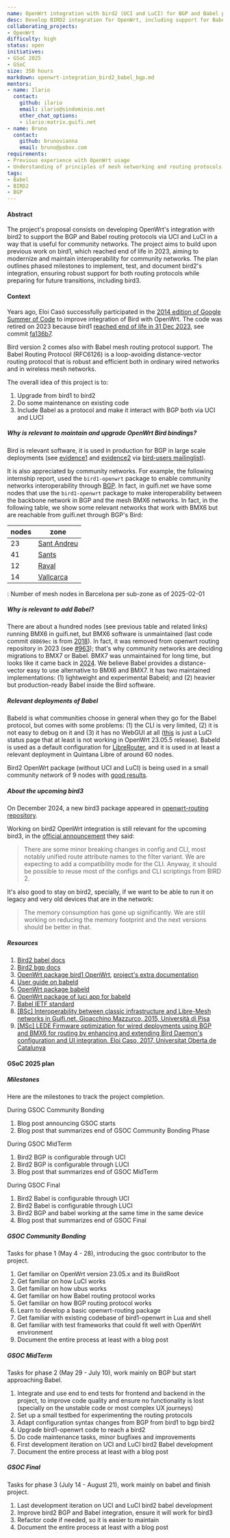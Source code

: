 ```yaml
---
name: OpenWrt integration with bird2 (UCI and LuCI) for BGP and Babel protocols
desc: Develop BIRD2 integration for OpenWrt, including support for Babel and BGP
collaborating_projects:
- OpenWrt
difficulty: high
status: open
initiatives:
- GSoC 2025
- GSoC
size: 350 hours
markdown: openwrt-integration_bird2_babel_bgp.md
mentors:
- name: Ilario
  contact:
    github: ilario
    email: ilario@sindominio.net
    other_chat_options:
    - ilario:matrix.guifi.net
- name: Bruno
  contact:
    github: brunovianna
    email: bruno@pobox.com
requirements:
- Previous experience with OpenWrt usage 
- Understanding of principles of mesh networking and routing protocols
tags:
- Babel
- BIRD2
- BGP 
---
```


#### Abstract

The project's proposal consists on developing OpenWrt's integration with bird2 to support the BGP and Babel routing protocols via UCI and LuCI in a way that is useful for community networks. The project aims to build upon previous work on bird1, which reached end of life in 2023, aiming to modernize and maintain interoperability for community networks. The plan outlines phased milestones to implement, test, and document bird2's integration, ensuring robust support for both routing protocols while preparing for future transitions, including bird3.

#### Context

Years ago, Eloi Casó successfully participated in the [2014 edition of Google Summer of Code](https://www.google-melange.com/archive/gsoc/2014/orgs/freifunk/projects/eloicaso.html) to improve integration of Bird with OpenWrt. The code was retired on 2023 because bird1 [reached end of life in 31 Dec 2023](http://trubka.network.cz/pipermail/bird-users/2023-June/017008.html), see commit [fa136b7](https://github.com/openwrt/routing/commit/fa136b70dfb29595083353f168d3b6c4df1d8e6e).

Bird version 2 comes also with Babel mesh routing protocol support. The Babel Routing Protocol (RFC6126) is a loop-avoiding distance-vector routing protocol that is robust and efficient both in ordinary wired networks and in wireless mesh networks.

The overall idea of this project is to:

1. Upgrade from bird1 to bird2
2. Do some maintenance on existing code
3. Include Babel as a protocol and make it interact with BGP both via UCI and LUCI

##### Why is relevant to maintain and upgrade OpenWrt Bird bindings?

Bird is relevant software, it is used in production for BGP in large scale deployments (see [evidence1](https://ripe73.ripe.net/presentations/115-e-bru-20161026-RIPE73-scaling-bird-routeservers-final.pdf) and [evidence2](https://ripe60.ripe.net/presentations/Jasinska-_Ab_Using_Route_Servers.pdf) via [bird-users mailinglist](https://bird.network.cz/pipermail/bird-users/2017-May/011260.html)).

It is also appreciated by community networks. For example, the following internship report, used the `bird1-openwrt` package to enable community networks interoperability through [BGP](https://gitlab.com/g10h4ck/lime-guifi-interop-internship-report/-/blob/master/main.asciidoc). In fact, in guifi.net we have some nodes that use the `bird1-openwrt` package to make interoperability between the backbone network in BGP and the mesh BMX6 networks. In fact, in the following table, we show some relevant networks that work with BMX6 but are reachable from guifi.net through BGP's Bird:


| nodes | zone                                                 |
|  -    | -                                                    |
| 23    | [Sant Andreu](http://tomir.ac.upc.edu/qmpsa/index.php) |
| 41    | [Sants](http://tomir.ac.upc.edu/qmpsu/index.php)       |
| 12    | [Raval](http://tomir.ac.upc.edu/qmprv/index.php)       |
| 14    | [Vallcarca](http://tomir.ac.upc.edu/qmpvc/index.php)   |

: Number of mesh nodes in Barcelona per sub-zone as of 2025-02-01

##### Why is relevant to add Babel?

There are about a hundred nodes (see previous table and related links) running BMX6 in guifi.net, but BMX6 software is unmaintained (last code commit `d8869ec` is from [2018](https://github.com/bmx-routing/bmx6/commits/master)). In fact, it was removed from openwrt routing repository in 2023 (see [#963](https://github.com/openwrt/routing/issues/963)); that's why community networks are deciding migrations to BMX7 or Babel. BMX7 was unmaintained for long time, but looks like it came back in [2024](https://github.com/bmx-routing/bmx7/issues/61). We believe Babel provides a distance-vector easy to use alternative to BMX6 and BMX7. It has two maintained implementations: (1) lightweight and experimental Babeld; and (2) heavier but production-ready Babel inside the Bird software.

##### Relevant deployments of Babel

Babeld is what communities choose in general when they go for the Babel protocol, but comes with some problems: (1) the CLI is very limited, (2) it is not easy to debug on it and (3) it has no WebGUI at all ([this](https://github.com/openwrt/luci/tree/master/applications/luci-app-babeld) is just a LuCI status page that at least is not working in OpenWrt 23.05.5 release). Babeld is used as a default configuration for [LibreRouter](https://gitlab.com/librerouter/librerouteros/-/blob/librerouter-1.5/configs/default_config), and it is used in at least a relevant deployment in Quintana Libre of around 60 nodes.


Bird2 OpenWrt package (without UCI and LuCI) is being used in a small community network of 9 nodes with [good results](https://tomir.ac.upc.edu/qmpcav/index.php).

##### About the upcoming bird3

On December 2024, a new bird3 package appeared in [openwrt-routing repository](https://github.com/openwrt/routing/commit/5998119c5530fbd4ab844edee3c4da0ea4fec924).

Working on bird2 OpenWrt integration is still relevant for the upcoming bird3, in the [official announcement](https://trubka.network.cz/pipermail/bird-users/2024-December/017973.html) they said:

> There are some minor breaking changes in config and CLI, most notably 
> unified route attribute names to the filter variant. We are expecting 
> to add a compatibility mode for the CLI. Anyway, it should be possible 
> to reuse most of the configs and CLI scriptings from BIRD 2.

It's also good to stay on bird2, specially, if we want to be able to run it on legacy and very old devices that are in the network:

> The memory consumption has gone up significantly. We are still working 
on reducing the memory footprint and the next versions should be 
better in that.

##### Resources

1. [Bird2 babel docs](https://bird.network.cz/doc/bird-6.html#ss6.1)
2. [Bird2 bgp docs](https://bird.network.cz/doc/bird-6.html#ss6.3)
3. [OpenWrt package bird1 OpenWrt](https://github.com/eloicaso/bird-openwrt), [project's extra documentation](https://github.com/eloicaso/bgp-bmx6-bird-docn)
4. [User guide on babeld](https://openwrt.org/docs/guide-user/services/babeld)
5. [OpenWrt package babeld](https://github.com/openwrt/routing/tree/master/babeld)
6. [OpenWrt package of luci app for babeld](https://github.com/openwrt/luci/tree/master/applications/luci-app-babeld)
7. [Babel IETF standard](https://www.rfc-editor.org/rfc/rfc6126)
8. [[BSc] Interoperability between classic infrastructure and Libre-Mesh networks in Guifi.net. Gioacchino Mazzurco, 2015, Università di Pisa](https://nuvol.exo.cat/index.php/s/cQfdHpCnLowRnWM/download?path=%2F2.%20Memoria%20activitats%20publica%2F2015&files=lime-guifi-interop-internship-report_2018-build.pdf&downloadStartSecret=ht5dehqmgof)
9. [[MSc] LEDE Firmware optimization for wired deployments using BGP and BMX6 for routing by enhancing and extending Bird Daemon's configuration and UI integration. Eloi Caso, 2017, Universitat Oberta de Catalunya](https://github.com/eloicaso/msc_dissertation/blob/master/dissertation.pdf)

#### GSoC 2025 plan

##### Milestones

Here are the milestones to track the project completion.

During GSOC Community Bonding

1. Blog post announcing GSOC starts
2. Blog post that summarizes end of GSOC Community Bonding Phase

During GSOC MidTerm

1. Bird2 BGP is configurable through UCI
2. Bird2 BGP is configurable through LUCI
3. Blog post that summarizes end of GSOC MidTerm

During GSOC Final

1. Bird2 Babel is configurable through UCI
2. Bird2 Babel is configurable through LUCI
3. Bird2 BGP and babel working at the same time in the same device
4. Blog post that summarizes end of GSOC Final

##### GSOC Community Bonding

Tasks for phase 1 (May 4 - 28), introducing the gsoc contributor to the project.

1. Get familiar on OpenWrt version 23.05.x and its BuildRoot
2. Get familiar on how LuCI works
3. Get familiar on how ubus works
4. Get familiar on how Babel routing protocol works
5. Get familiar on how BGP routing protocol works
6. Learn to develop a basic openwrt-routing package
7. Get familiar with existing codebase of bird1-openwrt in Lua and shell
8. Get familiar with test frameworks that could fit well with OpenWrt environment
9. Document the entire process at least with a blog post

##### GSOC MidTerm

Tasks for phase 2 (May 29 - July 10), work mainly on BGP but start approaching Babel.

1. Integrate and use end to end tests for frontend and backend in the project, to improve code quality and ensure no functionality is lost (specially on the unstable code or most complex UX journeys)
2. Set up a small testbed for experimenting the routing protocols
3. Adapt configuration syntax changes from BGP from bird1 to bgp bird2
4. Upgrade bird1-openwrt code to reach a bird2
5. Do code maintenance tasks, minor bugfixes and improvements
6. First development iteration on UCI and LuCI bird2 Babel development
7. Document the entire process at least with a blog post

##### GSOC Final

Tasks for phase 3 (July 14 - August 21), work mainly on babel and finish project.

1. Last development iteration on UCI and LuCI bird2 babel development
2. Improve bird2 BGP and Babel integration, ensure it will work for bird3
3. Refactor code if needed, so it is easier to maintain
4. Document the entire process at least with a blog post
